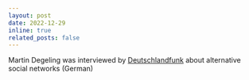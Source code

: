 ```yaml
---
layout: post
date: 2022-12-29
inline: true
related_posts: false
---
```


Martin Degeling was interviewed by [Deutschlandfunk](https://www.deutschlandfunk.de/alternative-social-media-angebote-dlf-a6b26a75-100.html) about alternative social networks (German)